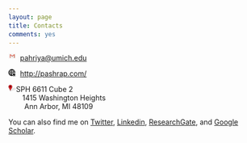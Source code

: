 ```yaml
---
layout: page
title: Contacts
comments: yes
---
```




[<img align="left" src="/media/image/gmail.jpg" height="3%" width="3%">](pahriya@umich.edu)      <pahriya@umich.edu><br/>

[<img align="left" src="/media/image/website.png" height="3%" width="3%">](http://pashrap.com/)      <http://pashrap.com/><br/>

<img align="left" src="/media/image/address.png" height="3%" width="3%">                  SPH 6611 Cube 2
 <br/>        1415 Washington Heights
 <br/>         Ann Arbor, MI 48109
 
 
 You can also find me on [Twitter](https://twitter.com/PahriyaAshrap/), [Linkedin](https://www.linkedin.com/in/pahriya-ashrap-paheliya-aixilafu-084900108/), [ResearchGate](https://www.researchgate.net/profile/Pahriya_Ashrap), and [Google Scholar](https://scholar.google.com/citations?user=O83SoRkAAAAJ&hl=en). 


